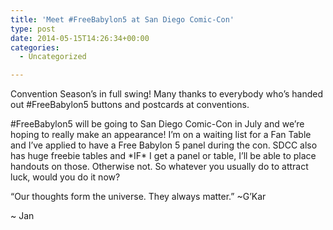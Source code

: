 ```yaml
---
title: 'Meet #FreeBabylon5 at San Diego Comic-Con'
type: post
date: 2014-05-15T14:26:34+00:00
categories:
  - Uncategorized

---
```

Convention Season&#8217;s in full swing! Many thanks to everybody who&#8217;s handed out #FreeBabylon5 buttons and postcards at conventions.

#FreeBabylon5 will be going to San Diego Comic-Con in July and we&#8217;re hoping to really make an appearance! I&#8217;m on a waiting list for a Fan Table and I&#8217;ve applied to have a Free Babylon 5 panel during the con. SDCC also has huge freebie tables and \*IF\* I get a panel or table, I&#8217;ll be able to place handouts on those. Otherwise not. So whatever you usually do to attract luck, would you do it now?

&#8220;Our thoughts form the universe. They always matter.&#8221; ~G&#8217;Kar

~ Jan
